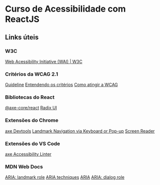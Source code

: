 <h1>Curso de Acessibilidade com ReactJS</h1>

<h2>Links úteis</h2>

<h3>W3C</h3>

<a href="https://www.w3.org/WAI/">Web Acessibility Initiative (WAI) | W3C</a>

<h3>Critérios da WCAG 2.1</h3>

<a href="https://www.w3.org/TR/WCAG21/">Guideline</a>
<a href="https://www.w3.org/WAI/WCAG21/Understanding/">Entendendo os critérios</a>
<a href="https://www.w3.org/WAI/WCAG21/quickref/">Como atingir a WCAG</a>

<h3>Bibliotecas do React</h3>

<a href="https://www.npmjs.com/package/@axe-core/react">@axe-core/react</a>
<a href="https://www.radix-ui.com/">Radix UI</a>

<h3>Extensões do Chrome</h3>

<a href="https://chrome.google.com/webstore/detail/axe-devtools-web-accessib/lhdoppojpmngadmnindnejefpokejbdd">axe Devtools</a>
<a href="https://chromewebstore.google.com/detail/landmark-navigation-via-k/ddpokpbjopmeeiiolheejjpkonlkklgp">Landmark Navigation via Keyboard or Pop-up</a>
<a href="https://chromewebstore.google.com/detail/screen-reader/kgejglhpjiefppelpmljglcjbhoiplfn?hl=pt-BR">Screen Reader</a>

<h3>Extensões do VS Code</h3>

<a href="https://marketplace.visualstudio.com/items?itemName=deque-systems.vscode-axe-linter">axe Accessibility Linter</a>

<h3>MDN Web Docs</h3>

<a href="https://developer.mozilla.org/en-US/docs/Web/Accessibility/ARIA/Roles/landmark_role">ARIA: landmark role</a>
<a href="https://developer.mozilla.org/pt-BR/docs/Web/Accessibility/ARIA/ARIA_Techniques">ARIA techniques</a>
<a href="https://developer.mozilla.org/pt-BR/docs/Web/Accessibility/ARIA">ARIA</a>
<a href="https://developer.mozilla.org/en-US/docs/Web/Accessibility/ARIA/Roles/dialog_role">ARIA: dialog role</a>
